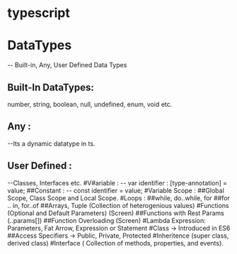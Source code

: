 # typescript

# DataTypes 
 -- Built-in, Any, User Defined Data Types
 ## Built-In DataTypes: 
 number, string, boolean, null, undefined, enum, void etc.
 ## Any : 
 
 --Its a dynamic datatype in ts. 
 ## User Defined :
 --Classes, Interfaces etc. 
 #V#ariable : 
 -- var identifier : [type-annotation] = value; 
 ##Constant : 
 -- const identifier = value; 
 #Variable Scope : 
 ##Global Scope, Class Scope and Local Scope. 
 #Loops : 
 ##while, do..while, for 
 ##for .. in, for..of 
 ##Arrays, Tuple (Collection of heterogenious values)
 #Functions (Optional and Default Parameters) (Screen)
 ##Functions with Rest Params (..params[])
 ##Function Overloading (Screen)
 #Lambda Expression: Parameters, Fat Arrow, Expression or Statement 
 #Class -> Introduced in ES6
 ##Access Specifiers -> Public, Private, Protected
 #Inheritence (super class, derived class) 
 #Interface ( Collection of methods, properties, and events).
 
 
 
 
 
 
 
